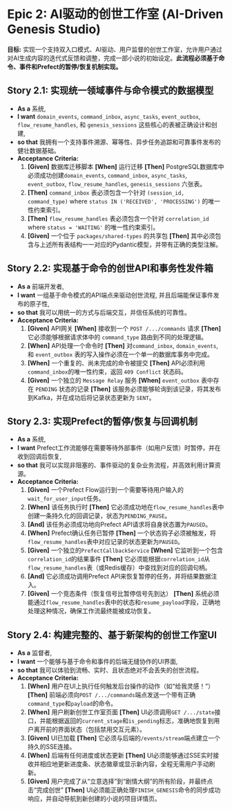 # Epic 2: AI驱动的创世工作室 (AI-Driven Genesis Studio)

**目标:** 实现一个支持双入口模式、AI驱动、用户监督的创世工作室，允许用户通过对AI生成内容的迭代式反馈和调整，完成一部小说的初始设定。**此流程必须基于命令、事件和Prefect的暂停/恢复机制实现。**

## Story 2.1: 实现统一领域事件与命令模式的数据模型
*   **As a** 系统,
*   **I want** `domain_events`, `command_inbox`, `async_tasks`, `event_outbox`, `flow_resume_handles`, 和 `genesis_sessions` 这些核心的表被正确设计和创建,
*   **so that** 我拥有一个支持事件溯源、幂等性、异步任务追踪和可靠事件发布的健壮数据基础。
*   **Acceptance Criteria:**
    1.  **[Given]** 数据库迁移脚本 **[When]** 运行迁移 **[Then]** PostgreSQL数据库中必须成功创建`domain_events`, `command_inbox`, `async_tasks`, `event_outbox`, `flow_resume_handles`, `genesis_sessions` 六张表。
    2.  **[Then]** `command_inbox` 表必须包含一个针对 `(session_id, command_type)` where `status IN ('RECEIVED', 'PROCESSING')` 的唯一性约束索引。
    3.  **[Then]** `flow_resume_handles` 表必须包含一个针对 `correlation_id` where `status = 'WAITING'` 的唯一性约束索引。
    4.  **[Given]** 一个位于 `packages/shared-types` 的共享包 **[Then]** 其中必须包含与上述所有表结构一一对应的Pydantic模型，并带有正确的类型注解。

## Story 2.2: 实现基于命令的创世API和事务性发件箱
*   **As a** 前端开发者,
*   **I want** 一组基于命令模式的API端点来驱动创世流程, 并且后端能保证事件发布的原子性,
*   **so that** 我可以用统一的方式与后端交互，并信任系统的可靠性。
*   **Acceptance Criteria:**
    1.  **[Given]** API网关 **[When]** 接收到一个 `POST /.../commands` 请求 **[Then]** 它必须能够根据请求体中的 `command_type` 路由到不同的处理逻辑。
    2.  **[When]** API处理一个命令时 **[Then]** 对`command_inbox`, `domain_events`, 和 `event_outbox` 表的写入操作必须在一个单一的数据库事务中完成。
    3.  **[When]** 一个重复的、尚未完成的命令被提交 **[Then]** API必须利用`command_inbox`的唯一性约束，返回 `409 Conflict` 状态码。
    4.  **[Given]** 一个独立的 `Message Relay` 服务 **[When]** `event_outbox` 表中存在 `PENDING` 状态的记录 **[Then]** 该服务必须能够轮询到该记录，将其发布到Kafka，并在成功后将记录状态更新为 `SENT`。

## Story 2.3: 实现Prefect的暂停/恢复与回调机制
*   **As a** 系统,
*   **I want** Prefect工作流能够在需要等待外部事件（如用户反馈）时暂停，并在收到回调后恢复,
*   **so that** 我可以实现非阻塞的、事件驱动的复杂业务流程，并高效利用计算资源。
*   **Acceptance Criteria:**
    1.  **[Given]** 一个Prefect Flow运行到一个需要等待用户输入的`wait_for_user_input`任务。
    2.  **[When]** 该任务执行时 **[Then]** 它必须成功地在`flow_resume_handles`表中创建一条持久化的回调记录，状态为`PENDING_PAUSE`。
    3.  **[And]** 该任务必须成功地向Prefect API请求将自身状态置为`PAUSED`。
    4.  **[When]** Prefect确认任务已暂停 **[Then]** 一个状态钩子必须被触发，将`flow_resume_handles`表中对应记录的状态更新为`PAUSED`。
    5.  **[Given]** 一个独立的`PrefectCallbackService` **[When]** 它监听到一个包含`correlation_id`的结果事件 **[Then]** 它必须能根据`correlation_id`从`flow_resume_handles`表（或Redis缓存）中查找到对应的回调句柄。
    6.  **[And]** 它必须成功调用Prefect API来恢复暂停的任务，并将结果数据注入。
    7.  **[Given]** 一个竞态条件（恢复信号比暂停信号先到达） **[Then]** 系统必须能通过`flow_resume_handles`表中的状态和`resume_payload`字段，正确地处理这种情况，确保工作流最终能被成功恢复。

## Story 2.4: 构建完整的、基于新架构的创世工作室UI
*   **As a** 监督者,
*   **I want** 一个能够与基于命令和事件的后端无缝协作的UI界面,
*   **so that** 我可以体验到流畅、实时、且状态绝对不会丢失的创世流程。
*   **Acceptance Criteria:**
    1.  **[When]** 用户在UI上执行任何触发后台操作的动作（如“给我灵感！”） **[Then]** 前端必须向`POST /.../commands`端点发送一个带有正确`command_type`和`payload`的命令。
    2.  **[When]** 用户刷新创世工作室页面 **[Then]** UI必须调用`GET /.../state`接口，并能根据返回的`current_stage`和`is_pending`标志，准确地恢复到用户离开前的界面状态（包括禁用交互元素）。
    3.  **[Given]** UI已加载 **[Then]** 它必须与后端的`/events/stream`端点建立一个持久的SSE连接。
    4.  **[When]** 后端有任何进度或状态更新 **[Then]** UI必须能够通过SSE实时接收并相应地更新进度条、状态徽章或显示新内容，全程无需用户手动刷新。
    5.  **[Given]** 用户完成了从“立意选择”到“剧情大纲”的所有阶段，并最终点击“完成创世” **[Then]** UI必须能正确处理`FINISH_GENESIS`命令的同步成功响应，并自动导航到新创建的小说的项目详情页。
